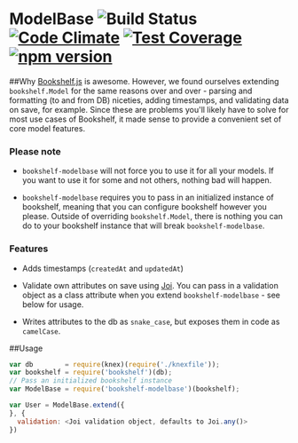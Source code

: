 ModelBase ![Build Status](https://travis-ci.org/bsiddiqui/bookshelf-modelbase.svg?branch=master) [![Code Climate](https://codeclimate.com/github/bsiddiqui/bookshelf-modelbase/badges/gpa.svg)](https://codeclimate.com/github/bsiddiqui/bookshelf-modelbase) [![Test Coverage](https://codeclimate.com/github/bsiddiqui/bookshelf-modelbase/badges/coverage.svg)](https://codeclimate.com/github/bsiddiqui/bookshelf-modelbase) [![npm version](https://badge.fury.io/js/bookshelf-modelbase.svg)](http://badge.fury.io/js/bookshelf-modelbase)
==========

##Why
[Bookshelf.js](https://github.com/tgriesser/bookshelf) is awesome. However,
we found ourselves extending `bookshelf.Model` for the same reasons over and
over - parsing and formatting (to and from DB) niceties, adding timestamps, and
validating data on save, for example. Since these are problems you'll likely
have to solve for most use cases of Bookshelf, it made sense to provide a
convenient set of core model features.

### Please note
* `bookshelf-modelbase` will not force you to use it for all your models.
If you want to use it for some and not others, nothing bad will happen.

* `bookshelf-modelbase` requires you to pass in an initialized instance
of bookshelf, meaning that you can configure bookshelf however you please.
Outside of overriding `bookshelf.Model`, there is nothing you can do to
your bookshelf instance that will break `bookshelf-modelbase`.

### Features
* Adds timestamps (`createdAt` and `updatedAt`)

* Validate own attributes on save using [Joi](https://github.com/hapijs/joi).
You can pass in a validation object as a class attribute when you extend
`bookshelf-modelbase` - see below for usage.

* Writes attributes to the db as `snake_case`,
but exposes them in code as `camelCase`.


##Usage
```javascript
var db        = require(knex)(require('./knexfile'));
var bookshelf = require('bookshelf')(db);
// Pass an initialized bookshelf instance
var ModelBase = require('bookshelf-modelbase')(bookshelf);

var User = ModelBase.extend({
}, {
  validation: <Joi validation object, defaults to Joi.any()>
})
```
